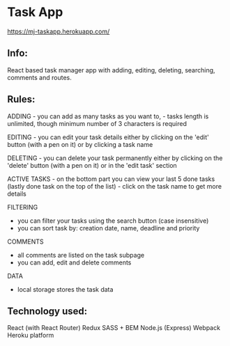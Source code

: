 # Task App

https://mj-taskapp.herokuapp.com/

## Info:
React based task manager app with adding, editing, deleting, searching, comments and routes.


## Rules:
ADDING
     - you can add as many tasks as you want to,
     - tasks length is unlimited, though minimum number of 3 characters is required
     
EDITING
      - you can edit your task details either by clicking on the 'edit' button (with a pen on it) or by clicking a task name
      
DELETING
      - you can delete your task permanently either by clicking on the 'delete' button (with a pen on it) or in the 'edit task' section
      
ACTIVE TASKS
      - on the bottom part you can view your last 5 done tasks (lastly done task on the top of the list)
      - click on the task name to get more details
      
FILTERING
- you can filter your tasks using the search button (case insensitive)
- you can sort task by: creation date, name, deadline and priority

COMMENTS
- all comments are listed on the task subpage
- you can add, edit and delete comments

DATA
- local storage stores the task data


## Technology used:
React (with React Router)
Redux
SASS + BEM
Node.js (Express)
Webpack
Heroku platform


      
